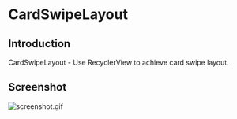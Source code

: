 
# CardSwipeLayout

## Introduction
CardSwipeLayout - Use RecyclerView to achieve card swipe layout.

## Screenshot

![screenshot.gif](https://github.com/aditya-singh-07/CardSwipeLayout/blob/master/screenshots/screenshot.gif)